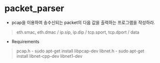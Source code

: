# packet_parser
* pcap을 이용하여 송수신되는 packet의 다음 값을 출력하는 프로그램을 작성하라.
> eth.smac, eth.dmac / ip.sip, ip.dip / tcp.sport, tcp.dport / data </br>

* Requirements
> pcap.h - sudo apt-get install libpcap-dev
> libnet.h - sudo apt-get install libnet-cpp-dev libnet1-dev

</br>
